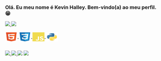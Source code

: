 ### Olá. Eu meu nome é Kevin Halley. Bem-vindo(a) ao meu perfil. 😁





<div>
  <a href="https://github.com/keuwey">
  <img height="180em" src="https://github-readme-stats.vercel.app/api?username=keuwey&show_icons=true&theme=dracula&include_all_commits=true&count_private=true"/>
  <img height="180em" src="https://github-readme-stats.vercel.app/api/top-langs/?username=keuwey&layout=compact&langs_count=7&theme=dracula"/>
</div>
  
<div style="display: inline_block"><br>
  <img align="center" alt="Halley-HTML" height="30" width="40" src="https://raw.githubusercontent.com/devicons/devicon/master/icons/html5/html5-original.svg">
  <img align="center" alt="Halley-CSS" height="30" width="40" src="https://raw.githubusercontent.com/devicons/devicon/master/icons/css3/css3-original.svg">
  <img align="center" alt="Halley-Js" height="30" width="40" src="https://raw.githubusercontent.com/devicons/devicon/master/icons/javascript/javascript-plain.svg">
  <img align="center" alt="Halley-Python" height="30" width="40" src="https://raw.githubusercontent.com/devicons/devicon/master/icons/python/python-original.svg">
</div>
  
  ##
  
<div>
  
 <a href="https://wa.me/5571983903918" target="_blank"><img src="https://img.shields.io/badge/WhatsApp-25D366?style=for-the-badge&logo=whatsapp&logoColor=white" target="_blank">
 <a href="https://t.me/coemgein" target="_blank"><img src="https://img.shields.io/badge/Telegram-2CA5E0?style=for-the-badge&logo=telegram&logoColor=white" target="_blank">
 <a href = "mailto:coemgein600673@gmail.com"><img src="https://img.shields.io/badge/Gmail-D14836?style=for-the-badge&logo=gmail&logoColor=white" target="_blank"></a>
 <a href="https://www.linkedin.com/in/keuwey/" target="_blank"><img src="https://img.shields.io/badge/-LinkedIn-%230077B5?style=for-the-badge&logo=linkedin&logoColor=white" target="_blank"></a>

</div>
